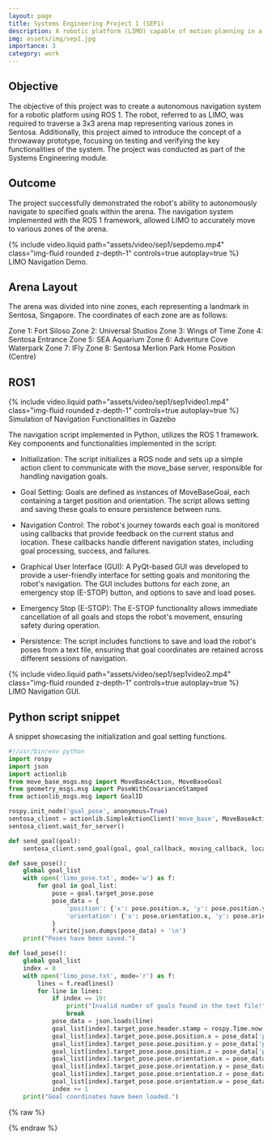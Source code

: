 ```yaml
---
layout: page
title: Systems Engineering Project 1 (SEP1)
description: A robotic platform (LIMO) capable of motion planning in a mapped area.
img: assets/img/sep1.jpg
importance: 3
category: work
---
```


<!-- Describe the objective of SEP1 -->
## Objective
The objective of this project was to create a autonomous navigation system for a robotic platform using ROS 1. The robot, referred to as LIMO, was required to traverse a 3x3 arena map representing various zones in Sentosa. Additionally, this project aimed to introduce the concept of a throwaway prototype, focusing on testing and verifying the key functionalities of the system. The project was conducted as part of the Systems Engineering module.

## Outcome
The project successfully demonstrated the robot's ability to autonomously navigate to specified goals within the arena. The navigation system implemented with the ROS 1 framework, allowed LIMO to accurately move to various zones of the arena.

<div class="videorow">
    <div class="col-sm mt-3 mt-md-0">
        {% include video.liquid path="assets/video/sep1/sepdemo.mp4" class="img-fluid rounded z-depth-1" controls=true autoplay=true %}
    </div>
</div>
<div class="caption">
    LIMO Navigation Demo.
</div>

## Arena Layout
The arena was divided into nine zones, each representing a landmark in Sentosa, Singapore. The coordinates of each zone are as follows:

Zone 1: Fort Siloso
Zone 2: Universal Studios
Zone 3: Wings of Time
Zone 4: Sentosa Entrance
Zone 5: SEA Aquarium
Zone 6: Adventure Cove Waterpark
Zone 7: IFly 
Zone 8: Sentosa Merlion Park
Home Position (Centre)

## ROS1

<div class="videorow">
    <div class="col-sm mt-3 mt-md-0">
        {% include video.liquid path="assets/video/sep1/sep1video1.mp4" class="img-fluid rounded z-depth-1" controls=true autoplay=true %}
    </div>
</div>
<div class="caption">
    Simulation of Navigation Functionalities in Gazebo
</div>

The navigation script implemented in Python, utilizes the ROS 1 framework. 
Key components and functionalities implemented in the script:

- Initialization: The script initializes a ROS node and sets up a simple action client to communicate with the move_base server, responsible for handling navigation goals.

- Goal Setting: Goals are defined as instances of MoveBaseGoal, each containing a target position and orientation. The script allows setting and saving these goals to ensure persistence between runs.

- Navigation Control: The robot's journey towards each goal is monitored using callbacks that provide feedback on the current status and location. These callbacks handle different navigation states, including goal processing, success, and failures.

- Graphical User Interface (GUI): A PyQt-based GUI was developed to provide a user-friendly interface for setting goals and monitoring the robot's navigation. The GUI includes buttons for each zone, an emergency stop (E-STOP) button, and options to save and load poses.

- Emergency Stop (E-STOP): The E-STOP functionality allows immediate cancellation of all goals and stops the robot's movement, ensuring safety during operation.

- Persistence: The script includes functions to save and load the robot's poses from a text file, ensuring that goal coordinates are retained across different sessions of navigation.

<div class="videorow">
    <div class="col-sm mt-3 mt-md-0">
        {% include video.liquid path="assets/video/sep1/sep1video2.mp4" class="img-fluid rounded z-depth-1" controls=true autoplay=true %}
    </div>
</div>
<div class="caption">
    LIMO Navigation GUI.
</div>

## Python script snippet

A snippet showcasing the initialization and goal setting functions.

``` python
#!/usr/bin/env python
import rospy
import json
import actionlib
from move_base_msgs.msg import MoveBaseAction, MoveBaseGoal
from geometry_msgs.msg import PoseWithCovarianceStamped
from actionlib_msgs.msg import GoalID

rospy.init_node('goal_pose', anonymous=True)
sentosa_client = actionlib.SimpleActionClient('move_base', MoveBaseAction)
sentosa_client.wait_for_server()

def send_goal(goal):
    sentosa_client.send_goal(goal, goal_callback, moving_callback, location_callback)

def save_pose():
    global goal_list
    with open('limo_pose.txt', mode='w') as f:
        for goal in goal_list:
            pose = goal.target_pose.pose
            pose_data = {
                'position': {'x': pose.position.x, 'y': pose.position.y, 'z': pose.position.z},
                'orientation': {'x': pose.orientation.x, 'y': pose.orientation.y, 'z': pose.orientation.z, 'w': pose.orientation.w}
            }
            f.write(json.dumps(pose_data) + '\n')
    print("Poses have been saved.")

def load_pose():
    global goal_list
    index = 0
    with open('limo_pose.txt', mode='r') as f:
        lines = f.readlines()
        for line in lines:
            if index == 10:
                print("Invalid number of goals found in the text file!")
                break
            pose_data = json.loads(line)
            goal_list[index].target_pose.header.stamp = rospy.Time.now()
            goal_list[index].target_pose.pose.position.x = pose_data['position']['x']
            goal_list[index].target_pose.pose.position.y = pose_data['position']['y']
            goal_list[index].target_pose.pose.position.z = pose_data['position']['z']
            goal_list[index].target_pose.pose.orientation.x = pose_data['orientation']['x']
            goal_list[index].target_pose.pose.orientation.y = pose_data['orientation']['y']
            goal_list[index].target_pose.pose.orientation.z = pose_data['orientation']['z']
            goal_list[index].target_pose.pose.orientation.w = pose_data['orientation']['w']
            index += 1
    print("Goal coordinates have been loaded.")

```

{% raw %}

{% endraw %}
